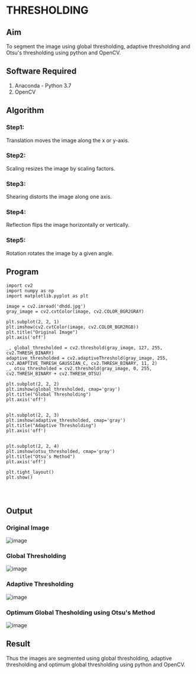 # THRESHOLDING
## Aim
To segment the image using global thresholding, adaptive thresholding and Otsu's thresholding using python and OpenCV.

## Software Required
1. Anaconda - Python 3.7
2. OpenCV

## Algorithm

### Step1:
Translation moves the image along the x or y-axis.
<br>

### Step2:
Scaling resizes the image by scaling factors.
<br>

### Step3:
Shearing distorts the image along one axis.
<br>

### Step4:
Reflection flips the image horizontally or vertically.
<br>

### Step5:
Rotation rotates the image by a given angle.
<br>

## Program

```
import cv2
import numpy as np
import matplotlib.pyplot as plt

image = cv2.imread('dhdd.jpg') 
gray_image = cv2.cvtColor(image, cv2.COLOR_BGR2GRAY)

plt.subplot(2, 2, 1)
plt.imshow(cv2.cvtColor(image, cv2.COLOR_BGR2RGB))  
plt.title("Original Image")
plt.axis('off')

_, global_thresholded = cv2.threshold(gray_image, 127, 255, cv2.THRESH_BINARY)
adaptive_thresholded = cv2.adaptiveThreshold(gray_image, 255, cv2.ADAPTIVE_THRESH_GAUSSIAN_C, cv2.THRESH_BINARY, 11, 2)
_, otsu_thresholded = cv2.threshold(gray_image, 0, 255, cv2.THRESH_BINARY + cv2.THRESH_OTSU)

plt.subplot(2, 2, 2)
plt.imshow(global_thresholded, cmap='gray')
plt.title("Global Thresholding")
plt.axis('off')


plt.subplot(2, 2, 3)
plt.imshow(adaptive_thresholded, cmap='gray')
plt.title("Adaptive Thresholding")
plt.axis('off')


plt.subplot(2, 2, 4)
plt.imshow(otsu_thresholded, cmap='gray')
plt.title("Otsu's Method")
plt.axis('off')

plt.tight_layout()
plt.show()




```
## Output

### Original Image

![image](https://github.com/user-attachments/assets/c7cca671-51fb-4ae5-ba98-67d99ef574d2)


### Global Thresholding

![image](https://github.com/user-attachments/assets/af55f7ae-4a6f-4241-baf2-00f9464fe2e3)


### Adaptive Thresholding

![image](https://github.com/user-attachments/assets/04a73d75-1944-47cc-ac24-bea04b6688a4)


### Optimum Global Thesholding using Otsu's Method


![image](https://github.com/user-attachments/assets/c267c901-cd76-45ae-b759-8e526e547e86)



## Result
Thus the images are segmented using global thresholding, adaptive thresholding and optimum global thresholding using python and OpenCV.
